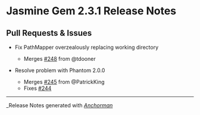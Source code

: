 # Jasmine Gem 2.3.1 Release Notes

## Pull Requests & Issues

* Fix PathMapper overzealously replacing working directory
    - Merges [#248](https://github.com/jasmine/jasmine-gem/issues/248) from @tdooner

* Resolve problem with Phantom 2.0.0
    - Merges [#245](https://github.com/jasmine/jasmine-gem/issues/245) from @PatrickKing
    - Fixes [#244](https://github.com/jasmine/jasmine-gem/issues/244)

------

_Release Notes generated with _[Anchorman](http://github.com/infews/anchorman)_
